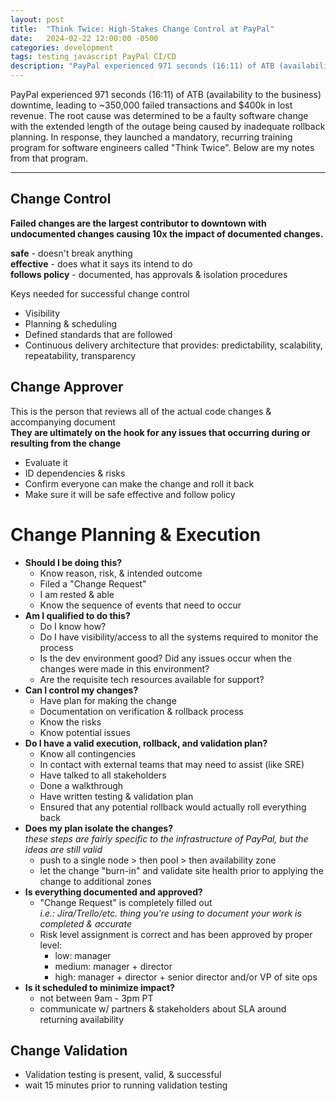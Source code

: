 ```yaml
---
layout: post
title:  "Think Twice: High-Stakes Change Control at PayPal"
date:   2024-02-22 12:00:00 -0500
categories: development
tags: testing javascript PayPal CI/CD
description: "PayPal experienced 971 seconds (16:11) of ATB (availability to the business) downtime, leading to ~350,000 failed transactions and $400k in lost revenue. In response, they launched a mandatory, recurring training program for software engineers called Think Twice."
---
```





PayPal experienced 971 seconds (16:11) of ATB (availability to the business) downtime, leading to ~350,000 failed transactions and $400k in lost revenue. The root cause was determined to be a faulty software change with the extended length of the outage being caused by inadequate rollback planning. In response, they launched a mandatory, recurring training program for software engineers called "Think Twice". Below are my notes from that program.


--- 

## Change Control

**Failed changes are the largest contributor to downtown with undocumented changes causing 10x the impact of documented changes.** 

**safe** - doesn't break anything  
**effective** - does what it says its intend to do  
**follows policy** - documented, has approvals & isolation procedures  

Keys needed for successful change control  
- Visibility
- Planning & scheduling
- Defined standards that are followed
- Continuous delivery architecture that provides: predictability, scalability, repeatability, transparency   


## Change Approver
This is the person that reviews all of the actual code changes & accompanying document  
**They are ultimately on the hook for any issues that occurring during or resulting from the change**
- Evaluate it 
- ID dependencies & risks
- Confirm everyone can make the change and roll it back
- Make sure it will be safe effective and follow policy



# Change Planning & Execution
- **Should I be doing this?**
  - Know reason, risk, & intended outcome
  - Filed a "Change Request"
  - I am rested & able
  - Know the sequence of events that need to occur
- **Am I qualified to do this?**
  - Do I know how?
  - Do I have visibility/access to all the systems required to monitor the process
  - Is the dev environment good? Did any issues occur when the changes were made in this environment? 
  - Are the requisite tech resources available for support?
- **Can I control my changes?**
  - Have plan for making the change
  - Documentation on verification & rollback process
  - Know the risks
  - Know potential issues
- **Do I have a valid execution, rollback, and validation plan?**
  - Know all contingencies
  - In contact with external teams that may need to assist (like SRE)
  - Have talked to all stakeholders
  - Done a walkthrough 
  - Have written testing & validation plan
  - Ensured that any potential rollback would actually roll everything back
- **Does my plan isolate the changes?**  
*these steps are fairly specific to the infrastructure of PayPal, but the ideas are still valid*  
  - push to a single node > then pool > then availability zone
  - let the change "burn-in" and validate site health prior to applying the change to additional zones
- **Is everything documented and approved?**
  - "Change Request" is completely filled out  
  *i.e.: Jira/Trello/etc. thing you're using to document your work is completed & accurate*  
  - Risk level assignment is correct and has been approved by proper level:
    -  low: manager
    -  medium: manager + director 
    -  high: manager + director + senior director and/or VP of site ops
- **Is it scheduled to minimize impact?** 
  - not between 9am - 3pm PT
  - communicate w/ partners & stakeholders about SLA around returning availability


## Change Validation
- Validation testing is present, valid, & successful 
- wait 15 minutes prior to running validation testing

